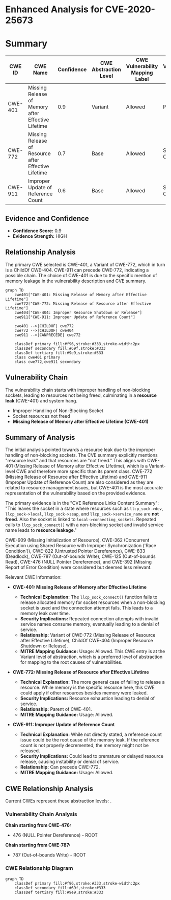 # Enhanced Analysis for CVE-2020-25673

# Summary
| CWE ID | CWE Name | Confidence | CWE Abstraction Level | CWE Vulnerability Mapping Label | CWE-Vulnerability Mapping Notes |
|---|---|---|---|---|---|
| CWE-401 | Missing Release of Memory after Effective Lifetime | 0.9 | Variant | Allowed | Primary CWE |
| CWE-772 | Missing Release of Resource after Effective Lifetime | 0.7 | Base | Allowed | Secondary Candidate |
| CWE-911 | Improper Update of Reference Count | 0.6 | Base | Allowed | Secondary Candidate |

## Evidence and Confidence

*   **Confidence Score:** 0.9
*   **Evidence Strength:** HIGH

## Relationship Analysis
The primary CWE selected is CWE-401, a Variant of CWE-772, which in turn is a ChildOf CWE-404. CWE-911 can precede CWE-772, indicating a possible chain. The choice of CWE-401 is due to the specific mention of memory leakage in the vulnerability description and CVE summary.

```mermaid
graph TD
    cwe401["CWE-401: Missing Release of Memory after Effective Lifetime"]
    cwe772["CWE-772: Missing Release of Resource after Effective Lifetime"]
    cwe404["CWE-404: Improper Resource Shutdown or Release"]
    cwe911["CWE-911: Improper Update of Reference Count"]
    
    cwe401 -->|CHILDOF| cwe772
    cwe772 -->|CHILDOF| cwe404
    cwe911 -->|CANPRECEDE| cwe772
    
    classDef primary fill:#f96,stroke:#333,stroke-width:2px
    classDef secondary fill:#69f,stroke:#333
    classDef tertiary fill:#9e9,stroke:#333
    class cwe401 primary
    class cwe772,cwe911 secondary
```

## Vulnerability Chain
The vulnerability chain starts with improper handling of non-blocking sockets, leading to resources not being freed, culminating in a **resource leak** (CWE-401) and system hang.
  - Improper Handling of Non-Blocking Socket
  - Socket resources not freed
  - **Missing Release of Memory after Effective Lifetime (CWE-401)**

## Summary of Analysis
The initial analysis pointed towards a resource leak due to the improper handling of non-blocking sockets. The CVE summary explicitly mentions "resource leak" and that resources are "not freed." This aligns with CWE-401 (Missing Release of Memory after Effective Lifetime), which is a Variant-level CWE and therefore more specific than its parent class. CWE-772 (Missing Release of Resource after Effective Lifetime) and CWE-911 (Improper Update of Reference Count) are also considered as they are related to resource management issues, but CWE-401 is the most accurate representation of the vulnerability based on the provided evidence.

The primary evidence is in the "CVE Reference Links Content Summary":
"This leaves the socket in a state where resources such as `llcp_sock->dev`, `llcp_sock->local`, `llcp_sock->ssap`, and `llcp_sock->service_name` are **not freed**. Also the socket is linked to `local->connecting_sockets`. Repeated calls to `llcp_sock_connect()` with a non-blocking socket and invalid service name leads to **resource leakage**."

CWE-909 (Missing Initialization of Resource), CWE-362 (Concurrent Execution using Shared Resource with Improper Synchronization ('Race Condition')), CWE-822 (Untrusted Pointer Dereference), CWE-833 (Deadlock), CWE-787 (Out-of-bounds Write), CWE-125 (Out-of-bounds Read), CWE-476 (NULL Pointer Dereference), and CWE-392 (Missing Report of Error Condition) were considered but deemed less relevant.

Relevant CWE Information:
- **CWE-401: Missing Release of Memory after Effective Lifetime**
  - **Technical Explanation:** The `llcp_sock_connect()` function fails to release allocated memory for socket resources when a non-blocking socket is used and the connection attempt fails. This leads to a memory leak over time.
  - **Security Implications:** Repeated connection attempts with invalid service names consume memory, eventually leading to a denial of service.
  - **Relationship:** Variant of CWE-772 (Missing Release of Resource after Effective Lifetime), ChildOf CWE-404 (Improper Resource Shutdown or Release).
  - **MITRE Mapping Guidance:** Usage: Allowed. This CWE entry is at the Variant level of abstraction, which is a preferred level of abstraction for mapping to the root causes of vulnerabilities.

- **CWE-772: Missing Release of Resource after Effective Lifetime**
  - **Technical Explanation:** The more general case of failing to release a resource. While memory is the specific resource here, this CWE could apply if other resources besides memory were leaked.
  - **Security Implications:** Resource exhaustion leading to denial of service.
  - **Relationship:** Parent of CWE-401.
  - **MITRE Mapping Guidance:** Usage: Allowed.

- **CWE-911: Improper Update of Reference Count**
  - **Technical Explanation:** While not directly stated, a reference count issue could be the root cause of the memory leak. If the reference count is not properly decremented, the memory might not be released.
  - **Security Implications:** Could lead to premature or delayed resource release, causing instability or denial of service.
  - **Relationship:** Can precede CWE-772.
  - **MITRE Mapping Guidance:** Usage: Allowed.


## CWE Relationship Analysis

Current CWEs represent these abstraction levels: .


### Vulnerability Chain Analysis

**Chain starting from CWE-476:**
- 476 (NULL Pointer Dereference) - ROOT


**Chain starting from CWE-787:**
- 787 (Out-of-bounds Write) - ROOT



### CWE Relationship Diagram

```mermaid
graph TD
    classDef primary fill:#f96,stroke:#333,stroke-width:2px
    classDef secondary fill:#69f,stroke:#333
    classDef tertiary fill:#9e9,stroke:#333
```